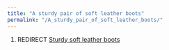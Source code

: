 ```yaml
---
title: "A sturdy pair of soft leather boots"
permalink: "/A_sturdy_pair_of_soft_leather_boots/"
---
```


1.  REDIRECT [Sturdy soft leather
    boots](Sturdy_soft_leather_boots "wikilink")